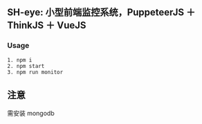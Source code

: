 ## SH-eye: 小型前端监控系统，PuppeteerJS ＋ ThinkJS ＋ VueJS
### Usage
```
1. npm i
2. npm start
3. npm run monitor
```

## 注意
需安装 mongodb

